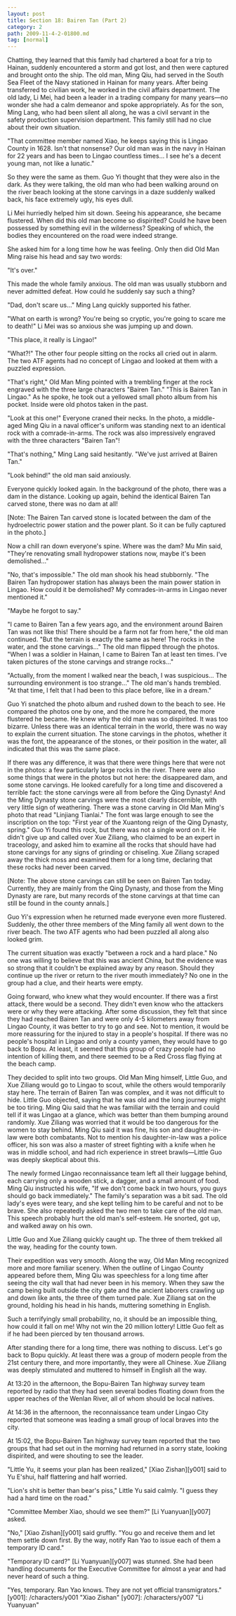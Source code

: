 ```yaml
---
layout: post
title: Section 18: Bairen Tan (Part 2)
category: 2
path: 2009-11-4-2-01800.md
tag: [normal]
---
```


Chatting, they learned that this family had chartered a boat for a trip to Hainan, suddenly encountered a storm and got lost, and then were captured and brought onto the ship. The old man, Ming Qiu, had served in the South Sea Fleet of the Navy stationed in Hainan for many years. After being transferred to civilian work, he worked in the civil affairs department. The old lady, Li Mei, had been a leader in a trading company for many years—no wonder she had a calm demeanor and spoke appropriately. As for the son, Ming Lang, who had been silent all along, he was a civil servant in the safety production supervision department. This family still had no clue about their own situation.

"That committee member named Xiao, he keeps saying this is Lingao County in 1628. Isn't that nonsense? Our old man was in the navy in Hainan for 22 years and has been to Lingao countless times... I see he's a decent young man, not like a lunatic."

So they were the same as them. Guo Yi thought that they were also in the dark. As they were talking, the old man who had been walking around on the river beach looking at the stone carvings in a daze suddenly walked back, his face extremely ugly, his eyes dull.

Li Mei hurriedly helped him sit down. Seeing his appearance, she became flustered. When did this old man become so dispirited? Could he have been possessed by something evil in the wilderness? Speaking of which, the bodies they encountered on the road were indeed strange.

She asked him for a long time how he was feeling. Only then did Old Man Ming raise his head and say two words:

"It's over."

This made the whole family anxious. The old man was usually stubborn and never admitted defeat. How could he suddenly say such a thing?

"Dad, don't scare us..." Ming Lang quickly supported his father.

"What on earth is wrong? You're being so cryptic, you're going to scare me to death!" Li Mei was so anxious she was jumping up and down.

"This place, it really is Lingao!"

"What?!" The other four people sitting on the rocks all cried out in alarm. The two ATF agents had no concept of Lingao and looked at them with a puzzled expression.

"That's right," Old Man Ming pointed with a trembling finger at the rock engraved with the three large characters "Bairen Tan." "This is Bairen Tan in Lingao." As he spoke, he took out a yellowed small photo album from his pocket. Inside were old photos taken in the past.

"Look at this one!" Everyone craned their necks. In the photo, a middle-aged Ming Qiu in a naval officer's uniform was standing next to an identical rock with a comrade-in-arms. The rock was also impressively engraved with the three characters "Bairen Tan"!

"That's nothing," Ming Lang said hesitantly. "We've just arrived at Bairen Tan."

"Look behind!" the old man said anxiously.

Everyone quickly looked again. In the background of the photo, there was a dam in the distance. Looking up again, behind the identical Bairen Tan carved stone, there was no dam at all!

[Note: The Bairen Tan carved stone is located between the dam of the hydroelectric power station and the power plant. So it can be fully captured in the photo.]

Now a chill ran down everyone's spine. Where was the dam? Mu Min said, "They're renovating small hydropower stations now, maybe it's been demolished..."

"No, that's impossible." The old man shook his head stubbornly. "The Bairen Tan hydropower station has always been the main power station in Lingao. How could it be demolished? My comrades-in-arms in Lingao never mentioned it."

"Maybe he forgot to say."

"I came to Bairen Tan a few years ago, and the environment around Bairen Tan was not like this! There should be a farm not far from here," the old man continued. "But the terrain is exactly the same as here! The rocks in the water, and the stone carvings..." The old man flipped through the photos. "When I was a soldier in Hainan, I came to Bairen Tan at least ten times. I've taken pictures of the stone carvings and strange rocks..."

"Actually, from the moment I walked near the beach, I was suspicious... The surrounding environment is too strange..." The old man's hands trembled. "At that time, I felt that I had been to this place before, like in a dream."

Guo Yi snatched the photo album and rushed down to the beach to see. He compared the photos one by one, and the more he compared, the more flustered he became. He knew why the old man was so dispirited. It was too bizarre. Unless there was an identical terrain in the world, there was no way to explain the current situation. The stone carvings in the photos, whether it was the font, the appearance of the stones, or their position in the water, all indicated that this was the same place.

If there was any difference, it was that there were things here that were not in the photos: a few particularly large rocks in the river. There were also some things that were in the photos but not here: the disappeared dam, and some stone carvings. He looked carefully for a long time and discovered a terrible fact: the stone carvings were all from before the Qing Dynasty! And the Ming Dynasty stone carvings were the most clearly discernible, with very little sign of weathering. There was a stone carving in Old Man Ming's photo that read "Linjiang Tianlai." The font was large enough to see the inscription on the top: "First year of the Xuantong reign of the Qing Dynasty, spring." Guo Yi found this rock, but there was not a single word on it. He didn't give up and called over Xue Ziliang, who claimed to be an expert in traceology, and asked him to examine all the rocks that should have had stone carvings for any signs of grinding or chiseling. Xue Ziliang scraped away the thick moss and examined them for a long time, declaring that these rocks had never been carved.

[Note: The above stone carvings can still be seen on Bairen Tan today. Currently, they are mainly from the Qing Dynasty, and those from the Ming Dynasty are rare, but many records of the stone carvings at that time can still be found in the county annals.]

Guo Yi's expression when he returned made everyone even more flustered. Suddenly, the other three members of the Ming family all went down to the river beach. The two ATF agents who had been puzzled all along also looked grim.

The current situation was exactly "between a rock and a hard place." No one was willing to believe that this was ancient China, but the evidence was so strong that it couldn't be explained away by any reason. Should they continue up the river or return to the river mouth immediately? No one in the group had a clue, and their hearts were empty.

Going forward, who knew what they would encounter. If there was a first attack, there would be a second. They didn't even know who the attackers were or why they were attacking. After some discussion, they felt that since they had reached Bairen Tan and were only 4-5 kilometers away from Lingao County, it was better to try to go and see. Not to mention, it would be more reassuring for the injured to stay in a people's hospital. If there was no people's hospital in Lingao and only a county yamen, they would have to go back to Bopu. At least, it seemed that this group of crazy people had no intention of killing them, and there seemed to be a Red Cross flag flying at the beach camp.

They decided to split into two groups. Old Man Ming himself, Little Guo, and Xue Ziliang would go to Lingao to scout, while the others would temporarily stay here. The terrain of Bairen Tan was complex, and it was not difficult to hide. Little Guo objected, saying that he was old and the long journey might be too tiring. Ming Qiu said that he was familiar with the terrain and could tell if it was Lingao at a glance, which was better than them bumping around randomly. Xue Ziliang was worried that it would be too dangerous for the women to stay behind. Ming Qiu said it was fine, his son and daughter-in-law were both combatants. Not to mention his daughter-in-law was a police officer, his son was also a master of street fighting with a knife when he was in middle school, and had rich experience in street brawls—Little Guo was deeply skeptical about this.

The newly formed Lingao reconnaissance team left all their luggage behind, each carrying only a wooden stick, a dagger, and a small amount of food. Ming Qiu instructed his wife, "If we don't come back in two hours, you guys should go back immediately." The family's separation was a bit sad. The old lady's eyes were teary, and she kept telling him to be careful and not to be brave. She also repeatedly asked the two men to take care of the old man. This speech probably hurt the old man's self-esteem. He snorted, got up, and walked away on his own.

Little Guo and Xue Ziliang quickly caught up. The three of them trekked all the way, heading for the county town.

Their expedition was very smooth. Along the way, Old Man Ming recognized more and more familiar scenery. When the outline of Lingao County appeared before them, Ming Qiu was speechless for a long time after seeing the city wall that had never been in his memory. When they saw the camp being built outside the city gate and the ancient laborers crawling up and down like ants, the three of them turned pale. Xue Ziliang sat on the ground, holding his head in his hands, muttering something in English.

Such a terrifyingly small probability, no, it should be an impossible thing, how could it fall on me! Why not win the 20 million lottery! Little Guo felt as if he had been pierced by ten thousand arrows.

After standing there for a long time, there was nothing to discuss. Let's go back to Bopu quickly. At least there was a group of modern people from the 21st century there, and more importantly, they were all Chinese. Xue Ziliang was deeply stimulated and muttered to himself in English all the way.

At 13:20 in the afternoon, the Bopu-Bairen Tan highway survey team reported by radio that they had seen several bodies floating down from the upper reaches of the Wenlan River, all of whom should be local natives.

At 14:36 in the afternoon, the reconnaissance team under Lingao City reported that someone was leading a small group of local braves into the city.

At 15:02, the Bopu-Bairen Tan highway survey team reported that the two groups that had set out in the morning had returned in a sorry state, looking dispirited, and were shouting to see the leader.

"Little Yu, it seems your plan has been realized," [Xiao Zishan][y001] said to Yu E'shui, half flattering and half worried.

"Lion's shit is better than bear's piss," Little Yu said calmly. "I guess they had a hard time on the road."

"Committee Member Xiao, should we see them?" [Li Yuanyuan][y007] asked.

"No," [Xiao Zishan][y001] said gruffly. "You go and receive them and let them settle down first. By the way, notify Ran Yao to issue each of them a temporary ID card."

"Temporary ID card?" [Li Yuanyuan][y007] was stunned. She had been handling documents for the Executive Committee for almost a year and had never heard of such a thing.

"Yes, temporary. Ran Yao knows. They are not yet official transmigrators."
[y001]: /characters/y001 "Xiao Zishan"
[y007]: /characters/y007 "Li Yuanyuan"